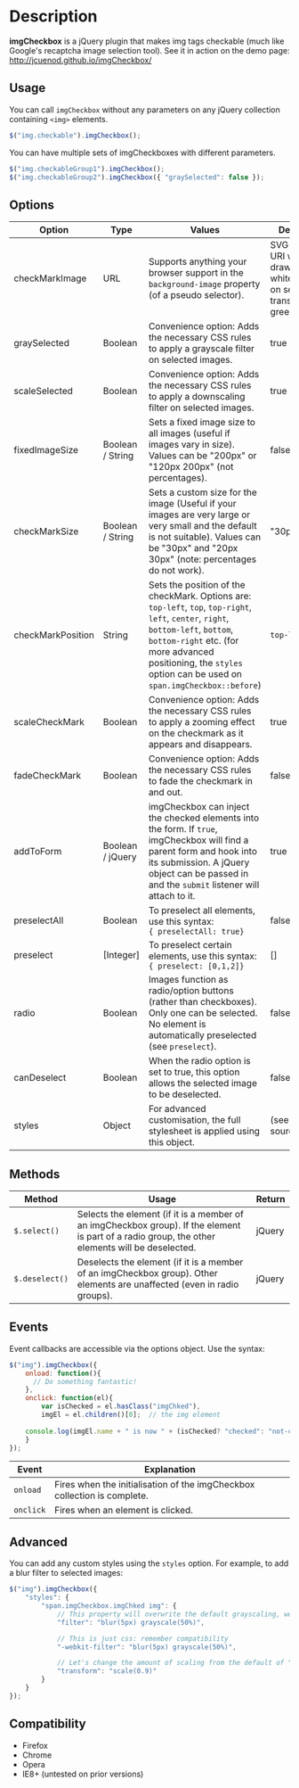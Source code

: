 # Description
**imgCheckbox** is a jQuery plugin that makes img tags checkable (much like Google's recaptcha image selection tool). See it in action on the demo page: <http://jcuenod.github.io/imgCheckbox/>

## Usage

You can call `imgCheckbox` without any parameters on any jQuery collection containing `<img>` elements.

```javascript
$("img.checkable").imgCheckbox();
```

You can have multiple sets of imgCheckboxes with different parameters.

```javascript
$("img.checkableGroup1").imgCheckbox();
$("img.checkableGroup2").imgCheckbox({ "graySelected": false });
```

## Options

<table>
    <thead>
        <tr>
            <th>Option</th>
            <th>Type</th>
            <th>Values</th>
            <th>Default</th>
        </tr>
    </thead>
    <tbody>
        <tr>
            <td>checkMarkImage</td>
            <td>URL</td>
            <td>Supports anything your browser support in the <code>background-image</code> property (of a pseudo selector).</td>
            <td>SVG Data URI which draws a white tick on semi transparent green.</td>
        </tr>
        <tr>
            <td>graySelected</td>
            <td>Boolean</td>
            <td>Convenience option: Adds the necessary CSS rules to apply a grayscale filter on selected images.</td>
            <td>true</td>
        </tr>
        <tr>
            <td>scaleSelected</td>
            <td>Boolean</td>
            <td>Convenience option: Adds the necessary CSS rules to apply a downscaling filter on selected images.</td>
            <td>true</td>
        </tr>
        <tr>
            <td>fixedImageSize</td>
            <td>Boolean / String</td>
            <td>Sets a fixed image size to all images (useful if images vary in size). Values can be "200px" or "120px 200px" (not percentages).</td>
            <td>false</td>
        </tr>
        <tr>
            <td>checkMarkSize</td>
            <td>Boolean / String</td>
            <td>Sets a custom size for the image (Useful if your images are very large or very small and the default is not suitable). Values can be "30px" and "20px 30px" (note: percentages do not work).</td>
            <td>"30px"</td>
        </tr>
        <tr>
            <td>checkMarkPosition</td>
            <td>String</td>
            <td>Sets the position of the checkMark. Options are: <code>top-left</code>, <code>top</code>, <code>top-right</code>, <code>left</code>, <code>center</code>, <code>right</code>, <code>bottom-left</code>, <code>bottom</code>, <code>bottom-right</code> etc. (for more advanced positioning, the <code>styles</code> option can be used on <code>span.imgCheckbox::before</code>)</td>
            <td><code>top-left</code></td>
        </tr>
        <tr>
            <td>scaleCheckMark</td>
            <td>Boolean</td>
            <td>Convenience option: Adds the necessary CSS rules to apply a zooming effect on the checkmark as it appears and disappears.</td>
            <td>true</td>
        </tr>
        <tr>
            <td>fadeCheckMark</td>
            <td>Boolean</td>
            <td>Convenience option: Adds the necessary CSS rules to fade the checkmark in and out.</td>
            <td>false</td>
        </tr>
        <tr>
            <td>addToForm</td>
            <td>Boolean / jQuery</td>
            <td>imgCheckbox can inject the checked elements into the form. If <code>true</code>, imgCheckbox will find a parent form and hook into its submission. A jQuery object can be passed in and the <code>submit</code> listener will attach to it.</td>
            <td>true</td>
        </tr>
  	<tr>
            <td>preselectAll</td>
            <td>Boolean</td>
            <td>To preselect all elements, use this syntax:<br /><code>{ preselectAll: true}</code></td>
            <td>false</td>
        </tr>
        <tr>
            <td>preselect</td>
            <td>[Integer]</td>
            <td>To preselect certain elements, use this syntax:<br /><code>{ preselect: [0,1,2]}</code></td>
            <td>[]</td>
        </tr>
        <tr>
            <td>radio</td>
            <td>Boolean</td>
            <td>Images function as radio/option buttons (rather than checkboxes). Only one can be selected. No element is automatically preselected (see <code>preselect</code>).</td>
            <td>false</td>
        </tr>
        <tr>
            <td>canDeselect</td>
            <td>Boolean</td>
            <td>When the radio option is set to true, this option allows the selected image to be deselected.</td>
            <td>false</td>
        </tr>
        <tr>
            <td>styles</td>
            <td>Object</td>
            <td>For advanced customisation, the full stylesheet is applied using this object.</td>
            <td>(see source)</td>
        </tr>
    </tbody>
</table>

## Methods

<table>
  <thead>
    <th>Method</th><th>Usage</th><th>Return</th>
  </thead>
  <tbody>
    <tr>
      <td><code>$.select()</code></td>
      <td>Selects the element (if it is a member of an imgCheckbox group). If the element is part of a radio group, the other elements will be deselected.</td>
      <td>jQuery</td>
    </tr>
      <tr>
        <td><code>$.deselect()</code></td>
        <td>Deselects the element (if it is a member of an imgCheckbox group). Other elements are unaffected (even in radio groups).</td>
        <td>jQuery</td>
      </tr>
  </tbody>
</table>

## Events

Event callbacks are accessible via the options object. Use the syntax:

```javascript
$("img").imgCheckbox({
    onload: function(){
      // Do something fantastic!
    },
    onclick: function(el){
    	var isChecked = el.hasClass("imgChked"),
	    imgEl = el.children()[0];  // the img element
	    
	console.log(imgEl.name + " is now " + (isChecked? "checked": "not-checked") + "!");
    }
});
```

<table>
  <thead>
    <th>Event</th><th>Explanation</th>
  </thead>
  <tbody>
    <tr>
      <td><code>onload</code></td>
      <td>Fires when the initialisation of the imgCheckbox collection is complete.</td>
    </tr>
      <tr>
        <td><code>onclick</code></td>
        <td>Fires when an element is clicked.</td>
      </tr>
  </tbody>
</table>

## Advanced

You can add any custom styles using the `styles` option. For example, to add a blur filter to selected images:

```javascript
$("img").imgCheckbox({
	"styles": {
		"span.imgCheckbox.imgChked img": {
			// This property will overwrite the default grayscaling, we need to add it back in
			"filter": "blur(5px) grayscale(50%)",

			// This is just css: remember compatibility
			"-webkit-filter": "blur(5px) grayscale(50%)",

			// Let's change the amount of scaling from the default of "0.8"
			"transform": "scale(0.9)"
		}
	}
});
```

## Compatibility

- Firefox
- Chrome
- Opera
- IE8+ (untested on prior versions)
